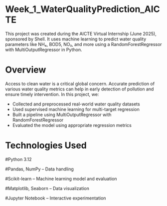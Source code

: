 # Week_1_WaterQualityPrediction_AICTE
This project was created during the AICTE Virtual Internship (June 2025), sponsored by Shell. It uses machine learning to predict water quality parameters like NH₄, BOD5, NO₃, and more using a RandomForestRegressor with MultiOutputRegressor in Python.
# Overview
Access to clean water is a critical global concern. Accurate prediction of various water quality metrics can help in early detection of pollution and ensure timely intervention.
In this project, we:
* Collected and preprocessed real-world water quality datasets
* Used supervised machine learning for multi-target regression
* Built a pipeline using MultiOutputRegressor with RandomForestRegressor
* Evaluated the model using appropriate regression metrics
# Technologies Used
#Python 3.12

#Pandas, NumPy – Data handling

#Scikit-learn – Machine learning model and evaluation

#Matplotlib, Seaborn – Data visualization

#Jupyter Notebook – Interactive experimentation
